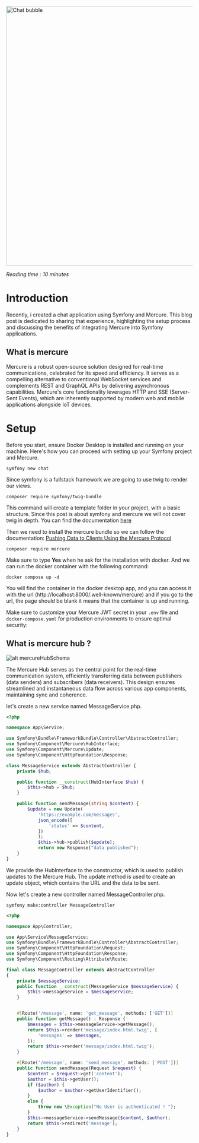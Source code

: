<img src="https://plus.unsplash.com/premium_photo-1677252438450-b779a923b0f6?w=900&auto=format&fit=crop&q=60&ixlib=rb-4.0.3&ixid=M3wxMjA3fDB8MHxzZWFyY2h8MXx8bWVzc2FnZXxlbnwwfHwwfHx8MA%3D%3D" class="mx-auto" alt="Chat bubble" width="700px"/>

<i>Reading time : 10 minutes</i>

# Introduction

Recently, i created a chat application using Symfony and Mercure. This blog post is dedicated to sharing that experience, highlighting the setup process and discussing the benefits of integrating Mercure into Symfony applications.

## What is mercure

Mercure is a robust open-source solution designed for real-time communications, celebrated for its speed and efficiency. It serves as a compelling alternative to conventional WebSocket services and complements REST and GraphQL APIs by delivering asynchronous capabilities. Mercure's core functionality leverages HTTP and SSE (Server-Sent Events), which are inherently supported by modern web and mobile applications alongside IoT devices.

# Setup

Before you start, ensure Docker Desktop is installed and running on your machine. Here's how you can proceed with setting up your Symfony project and Mercure.

```
symfony new chat
```

Since symfony is a fullstack framework we are going to use twig to render our views.

```
composer require symfony/twig-bundle
```

This command will create a template folder in your project, with a basic structure. Since this post is about symfony and mercure we will not cover twig in depth. You can find the documentation [here](https://twig.symfony.com/doc/3.x/intro.html)

Then we need to install the mercure bundle so we can follow the documentation: [Pushing Data to Clients Using the Mercure Protocol](https://symfony.com/doc/current/mercure.html)

```
composer require mercure
```

Make sure to type <strong>Yes</strong> when he ask for the installation with docker. And we can run the docker container with the following command:

```
docker compose up -d
```

You will find the container in the docker desktop app, and you can access it with the url (http://localhost:8000/.well-known/mercure) and if you go to the url, the page should be blank it means that the container is up and running.

Make sure to customize your Mercure JWT secret in your `.env` file and `docker-compose.yaml` for production environments to ensure optimal security:

## What is mercure hub ?

![alt mercureHubSchema](https://raw.githubusercontent.com/dunglas/mercure/master/spec/subscriptions.png)

The Mercure Hub serves as the central point for the real-time communication system, efficiently transferring data between publishers (data senders) and subscribers (data receivers). This design ensures streamlined and instantaneous data flow across various app components, maintaining sync and coherence.

let's create a new service named MessageService.php.

```php
<?php

namespace App\Service;

use Symfony\Bundle\FrameworkBundle\Controller\AbstractController;
use Symfony\Component\Mercure\HubInterface;
use Symfony\Component\Mercure\Update;
use Symfony\Component\HttpFoundation\Response;

class MessageService extends AbstractController {
    private $hub;

    public function __construct(HubInterface $hub) {
        $this->hub = $hub;
    }

    public function sendMessage(string $content) {
        $update = new Update(
            'https://example.com/messages',
            json_encode([
                'status' => $content,
            ])
            );
            $this->hub->publish($update);
            return new Response("data published");
    }
}
```

We provide the HubInterface to the constructor, which is used to publish updates to the Mercure Hub.
The update method is used to create an update object, which contains the URL and the data to be sent.

Now let's create a new controller named MessageController.php.

```
symfony make:controller MessageController
```

```php
<?php

namespace App\Controller;

use App\Service\MessageService;
use Symfony\Bundle\FrameworkBundle\Controller\AbstractController;
use Symfony\Component\HttpFoundation\Request;
use Symfony\Component\HttpFoundation\Response;
use Symfony\Component\Routing\Attribute\Route;

final class MessageController extends AbstractController
{
    private $messageService;
    public function __construct(MessageService $messageService) {
        $this->messageService = $messageService;
    }


    #[Route('/message', name: 'get_message', methods: ['GET'])]
    public function getMessage() : Response {
        $messages = $this->messageService->getMessage();
        return $this->render('message/index.html.twig', [
            'messages' => $messages,
        ]);
        return $this->render('message/index.html.twig');
    }

    #[Route('/message', name: 'send_message', methods: ['POST'])]
    public function sendMessage(Request $request) {
        $content = $request->get('content');
        $author = $this->getUser();
        if ($author) {
            $author = $author->getUserIdentifier();
        }
        else {
            throw new \Exception("No User is authenticated ! ");
        }
        $this->messageService->sendMessage($content, $author);
        return $this->redirect('message');
    }
}
```
